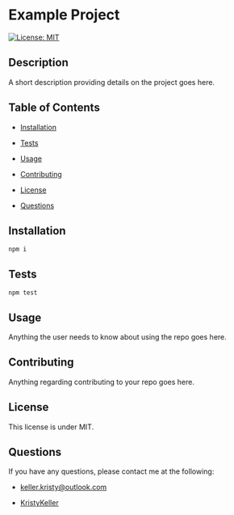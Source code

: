# Example Project

[![License: MIT](https://img.shields.io/badge/License-MIT-yellow.svg)](https://opensource.org/licenses/MIT)

## Description

A short description providing details on the project goes here.

## Table of Contents

* [Installation](#installation)

* [Tests](#Tests)

* [Usage](#usage)

* [Contributing](#contributing)

* [License](#licenseDescription)

* [Questions](#questions)

## Installation
    
    npm i

## Tests  

    npm test

## Usage

Anything the user needs to know about using the repo goes here.

## Contributing

Anything regarding contributing to your repo goes here.

## License

This license is under MIT.

## Questions

If you have any questions, please contact me at the following:

* [keller.kristy@outlook.com](keller.kristy@outlook.com)

* [KristyKeller](https://github.com/KristyKeller)
